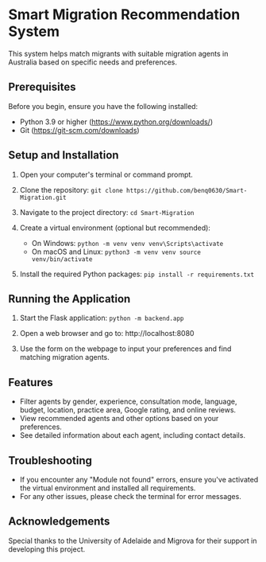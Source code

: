 # Smart Migration Recommendation System

This system helps match migrants with suitable migration agents in Australia based on specific needs and preferences.

## Prerequisites

Before you begin, ensure you have the following installed:

- Python 3.9 or higher (https://www.python.org/downloads/)
- Git (https://git-scm.com/downloads)

## Setup and Installation

1. Open your computer's terminal or command prompt.

2. Clone the repository: `git clone https://github.com/benq0630/Smart-Migration.git  `

3. Navigate to the project directory: `cd Smart-Migration  `

4. Create a virtual environment (optional but recommended):

   - On Windows: `python -m venv venv
venv\Scripts\activate    `
   - On macOS and Linux: `python3 -m venv venv
source venv/bin/activate    `

5. Install the required Python packages: `pip install -r requirements.txt  `

## Running the Application

1. Start the Flask application: `python -m backend.app  `

2. Open a web browser and go to: http://localhost:8080

3. Use the form on the webpage to input your preferences and find matching migration agents.

## Features

- Filter agents by gender, experience, consultation mode, language, budget, location, practice area, Google rating, and online reviews.
- View recommended agents and other options based on your preferences.
- See detailed information about each agent, including contact details.

## Troubleshooting

- If you encounter any "Module not found" errors, ensure you've activated the virtual environment and installed all requirements.
- For any other issues, please check the terminal for error messages.

## Acknowledgements

Special thanks to the University of Adelaide and Migrova for their support in developing this project.
